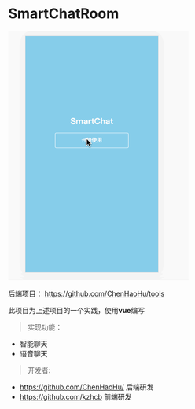 # SmartChatRoom



![展示图](show.gif)




后端项目：  https://github.com/ChenHaoHu/tools

此项目为上述项目的一个实践，使用**vue**编写

> 实现功能：
* 智能聊天
* 语音聊天


> 开发者:
* https://github.com/ChenHaoHu/   后端研发
* https://github.com/kzhcb      前端研发

